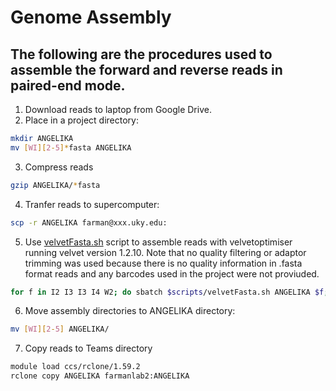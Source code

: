 # Genome Assembly

## The following are the procedures used to assemble the forward and reverse reads in paired-end mode.

1. Download reads to laptop from Google Drive.
2. Place in a project directory:
```bash
mkdir ANGELIKA
mv [WI][2-5]*fasta ANGELIKA
```
3. Compress reads
```bash
gzip ANGELIKA/*fasta
```
4. Tranfer reads to supercomputer:
```bash
scp -r ANGELIKA farman@xxx.uky.edu:
```
5. Use [velvetFasta.sh](/scripts/velvetFasta.sh) script to assemble reads with velvetoptimiser running velvet version 1.2.10. Note that no quality filtering or adaptor trimming was used because there is no quality information in .fasta format reads and any barcodes used in the project were not proviuded. 
```bash
for f in I2 I3 I3 I4 W2; do sbatch $scripts/velvetFasta.sh ANGELIKA $f; done
```
6. Move assembly directories to ANGELIKA directory:
```bash
mv [WI][2-5] ANGELIKA/
```
7. Copy reads to Teams directory
```bash
module load ccs/rclone/1.59.2
rclone copy ANGELIKA farmanlab2:ANGELIKA
```
